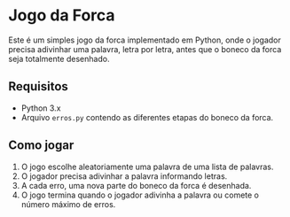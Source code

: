 # Jogo da Forca

Este é um simples jogo da forca implementado em Python, onde o jogador precisa adivinhar uma palavra, letra por letra, antes que o boneco da forca seja totalmente desenhado.

## Requisitos

- Python 3.x
- Arquivo `erros.py` contendo as diferentes etapas do boneco da forca.

## Como jogar

1. O jogo escolhe aleatoriamente uma palavra de uma lista de palavras.
2. O jogador precisa adivinhar a palavra informando letras.
3. A cada erro, uma nova parte do boneco da forca é desenhada.
4. O jogo termina quando o jogador adivinha a palavra ou comete o número máximo de erros.
